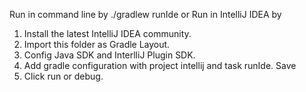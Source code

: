 Run in command line by
./gradlew runIde
or
Run in IntelliJ IDEA by
1. Install the latest IntelliJ IDEA community.
2. Import this folder as Gradle Layout.
3. Config Java SDK and InterlliJ Plugin SDK.
4. Add gradle configuration with project intellij and task runIde. Save
5. Click run or debug.